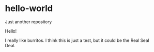 # hello-world
Just another repository

Hello!

I really like burritos. 
I think this is just a test, but it could be the Real Seal Deal. 
